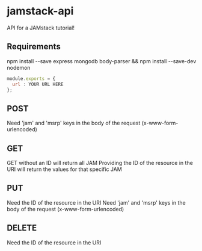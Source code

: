 # jamstack-api
API for a JAMstack tutorial!

## Requirements
npm install --save express mongodb body-parser && npm install --save-dev nodemon

```config/db.js
module.exports = {
  url : YOUR URL HERE
};
```

## POST
Need 'jam' and 'msrp' keys in the body of the request (x-www-form-urlencoded)

## GET
GET without an ID will return all JAM
Providing the ID of the resource in the URI will return the values for that specific JAM

## PUT
Need the ID of the resource in the URI
Need 'jam' and 'msrp' keys in the body of the request (x-www-form-urlencoded)

## DELETE
Need the ID of the resource in the URI